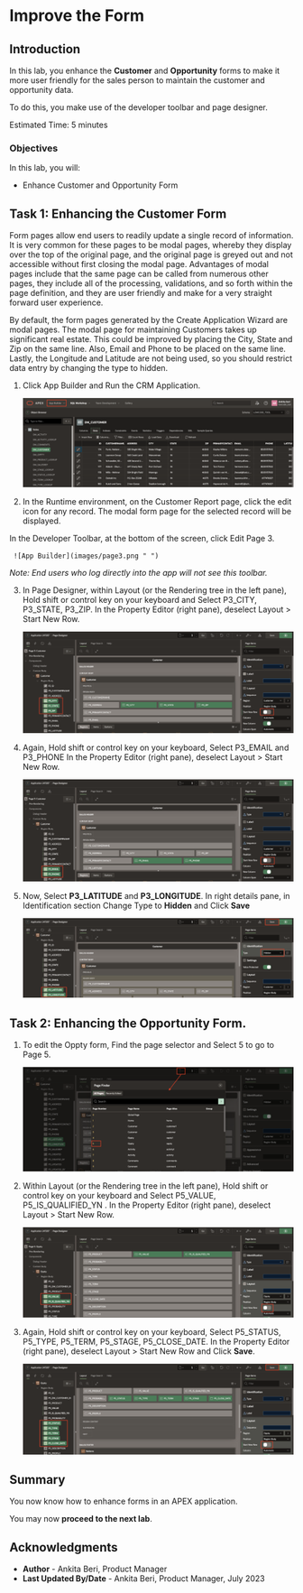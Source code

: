 # Improve the Form

## Introduction

In this lab, you enhance the **Customer** and **Opportunity** forms to make it more user friendly for the sales person to maintain the customer and opportunity data.

To do this, you make use of the developer toolbar and page designer.

Estimated Time: 5 minutes

### Objectives

In this lab, you will:
- Enhance Customer and Opportunity Form

## Task 1: Enhancing the Customer Form

Form pages allow end users to readily update a single record of information. It is very common for these pages to be modal pages, whereby they display over the top of the original page, and the original page is greyed out and not accessible without first closing the modal page. Advantages of modal pages include that the same page can be called from numerous other pages, they include all of the processing, validations, and so forth within the page definition, and they are user friendly and make for a very straight forward user experience.

By default, the form pages generated by the Create Application Wizard are modal pages. The modal page for maintaining Customers takes up significant real estate. This could be improved by placing the City, State and Zip on the same line. Also, Email and Phone to be placed on the same line. Lastly, the Longitude and Latitude are not being used, so you should restrict data entry by changing the type to hidden.

1. Click App Builder and Run the CRM Application.

     ![App Builder](images/app-builder.png " ")

2. In the Runtime environment, on the Customer Report page, click the edit icon for any record. The modal form page for the selected record will be displayed.

 In the Developer Toolbar, at the bottom of the screen, click Edit Page 3.

     ![App Builder](images/page3.png " ")

 *Note: End users who log directly into the app will not see this toolbar.*    

3. In Page Designer, within Layout (or the Rendering tree in the left pane), Hold shift or control key on your keyboard and Select P3_CITY, P3_STATE, P3_ZIP. In the Property Editor (right pane), deselect Layout > Start New Row.

     ![App Builder](images/off-start-toggle.png " ")

4. Again, Hold shift or control key on your keyboard, Select P3_EMAIL and P3_PHONE
In the Property Editor (right pane), deselect Layout > Start New Row.

     ![App Builder](images/off-start-toggle1.png " ")

5. Now, Select **P3_LATITUDE** and **P3_LONGITUDE**. In right details pane, in Identification section Change Type to **Hidden** and Click **Save**

     ![App Builder](images/long-lat-type.png " ")

## Task 2: Enhancing the Opportunity Form.

1. To edit the Oppty form, Find the page selector and Select 5 to go to Page 5.

    ![App Builder](images/page-finder.png " ")

2. Within Layout (or the Rendering tree in the left pane), Hold shift or control key on your keyboard and Select P5_VALUE, P5_IS_QUALIFIED_YN . In the Property Editor (right pane), deselect Layout > Start New Row.  

    ![App Builder](images/oppty-toggle-off.png " ")

3. Again, Hold shift or control key on your keyboard, Select P5_STATUS, P5_TYPE, P5_TERM,  P5_STAGE, P5_CLOSE_DATE. In the Property Editor (right pane), deselect Layout > Start New Row and Click **Save**.

   ![App Builder](images/oppty-toggle-off1.png " ")


## **Summary**

You now know how to enhance forms in an APEX application.

You may now **proceed to the next lab**.   

## Acknowledgments
- **Author** - Ankita Beri, Product Manager
- **Last Updated By/Date** - Ankita Beri, Product Manager, July 2023
